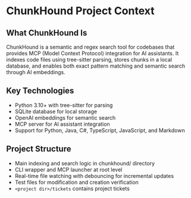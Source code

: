 # ChunkHound Project Context

## What ChunkHound Is
ChunkHound is a semantic and regex search tool for codebases that provides MCP (Model Context Protocol) integration for AI assistants. It indexes code files using tree-sitter parsing, stores chunks in a local database, and enables both exact pattern matching and semantic search through AI embeddings.

## Key Technologies
- Python 3.10+ with tree-sitter for parsing
- SQLite database for local storage
- OpenAI embeddings for semantic search
- MCP server for AI assistant integration
- Support for Python, Java, C#, TypeScript, JavaScript, and Markdown

## Project Structure
- Main indexing and search logic in chunkhound/ directory
- CLI wrapper and MCP launcher at root level
- Real-time file watching with debouncing for incremental updates
- Test files for modification and creation verification
- `<project dir>/tickets` contains project tickets
